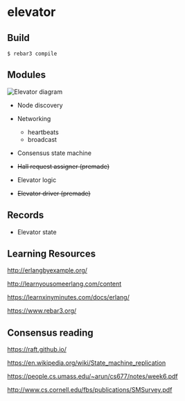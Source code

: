 elevator
=====

Build
-----

    $ rebar3 compile



Modules
----
![Elevator diagram](https://github.com/TTK4145/project-wrong_on_so_many_levels/blob/master/doc/elevator_project.png)

* Node discovery

* Networking
    - heartbeats
    - broadcast

* Consensus state machine
* ~~Hall request assigner (premade)~~

* Elevator logic
* ~~Elevator driver (premade)~~

Records
----
* Elevator state


Learning Resources
-----

http://erlangbyexample.org/

http://learnyousomeerlang.com/content

https://learnxinyminutes.com/docs/erlang/

https://www.rebar3.org/

Consensus reading
-----

https://raft.github.io/

https://en.wikipedia.org/wiki/State_machine_replication

https://people.cs.umass.edu/~arun/cs677/notes/week6.pdf

http://www.cs.cornell.edu/fbs/publications/SMSurvey.pdf

